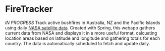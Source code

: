 # FireTracker
*IN PROGRESS* 
Track active bushfires in Australia, NZ and the Pacific Islands using daily [NASA satellite data](https://firms.modaps.eosdis.nasa.gov/active_fire/). 
Created with Spring, this webapp gathers current data from NASA and displays it in a more useful format,
calcuating location areas based on latitude and longitude and gathering totals for each country. The
data is automatically scheduled to fetch and update daily. 


